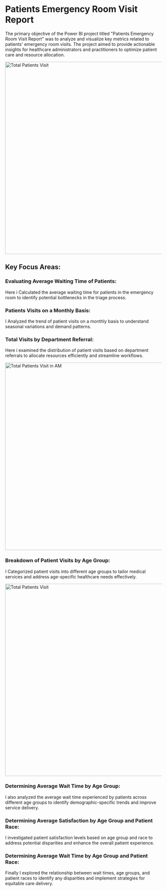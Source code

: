 # Patients Emergency Room Visit Report
The primary objective of the Power BI project titled "Patients Emergency Room Visit Report" was to analyze and visualize key metrics related to patients' emergency room visits. The project aimed to provide actionable insights for healthcare administrators and practitioners to optimize patient care and resource allocation.

<img width="617" alt="Total Patients Visit" src="https://github.com/teclius/Patients_Emergency_Report/assets/80361002/503bf0f1-3b4d-4318-b0ae-d7cf17573419">

## Key Focus Areas:

### Evaluating Average Waiting Time of Patients: 
Here i Calculated the average waiting time for patients in the emergency room to identify potential bottlenecks in the triage process.

### Patients Visits on a Monthly Basis: 
I Analyzed the trend of patient visits on a monthly basis to understand seasonal variations and demand patterns.

### Total Visits by Department Referral: 
Here i examined the distribution of patient visits based on department referrals to allocate resources efficiently and streamline workflows.

<img width="602" alt="Total Patients Visit in AM" src="https://github.com/teclius/Patients_Emergency_Report/assets/80361002/b3c6fef0-43e4-4280-8d27-5753447899da">

### Breakdown of Patient Visits by Age Group:
I Categorized patient visits into different age groups to tailor medical services and address age-specific healthcare needs effectively.

<img width="617" alt="Total Patients Visit" src="https://github.com/teclius/Patients_Emergency_Report/assets/80361002/14255141-48b0-47bd-bb37-2550db501cb4">


### Determining Average Wait Time by Age Group: 
I also analyzed the average wait time experienced by patients across different age groups to identify demographic-specific trends and improve service delivery.

### Determining Average Satisfaction by Age Group and Patient Race: 
I investigated patient satisfaction levels based on age group and race to address potential disparities and enhance the overall patient experience.

### Determining Average Wait Time by Age Group and Patient Race: 
Finally I explored the relationship between wait times, age groups, and patient races to identify any disparities and implement strategies for equitable care delivery.
